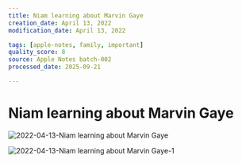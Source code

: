 ```yaml
---
title: Niam learning about Marvin Gaye
creation_date: April 13, 2022
modification_date: April 13, 2022

tags: [apple-notes, family, important]
quality_score: 8
source: Apple Notes batch-002
processed_date: 2025-09-21

---
```



# Niam learning about Marvin Gaye
![2022-04-13-Niam learning about Marvin Gaye](images/2022-04-13-Niam%20learning%20about%20Marvin%20Gaye.jpeg)

![2022-04-13-Niam learning about Marvin Gaye-1](images/2022-04-13-Niam%20learning%20about%20Marvin%20Gaye-1.jpeg)

